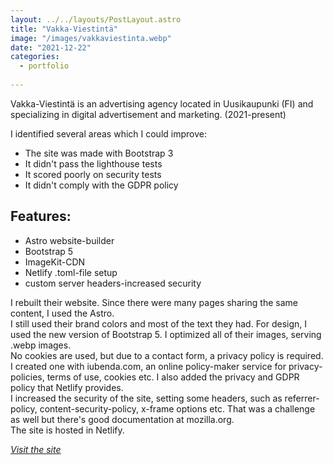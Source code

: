 ```yaml
---
layout: ../../layouts/PostLayout.astro
title: "Vakka-Viestintä"
image: "/images/vakkaviestinta.webp"
date: "2021-12-22"
categories:
  - portfolio
 
---
```

Vakka-Viestintä is an advertising agency located in Uusikaupunki (FI) and specializing in digital advertisement and marketing. (2021-present)
 
I identified several areas which I could improve:
- The site was made with Bootstrap 3 
- It didn't pass the lighthouse tests 
- It scored poorly on security tests
- It didn't comply with the GDPR policy

## Features:
- Astro website-builder
- Bootstrap 5
- ImageKit-CDN
- Netlify .toml-file setup
- custom server headers-increased security
 
I rebuilt their website. Since there were many pages sharing the same content, I used the Astro. <br>
I still used their brand colors and most of the text they had. For design, I used the new version of Bootstrap 5.
I optimized all of their images, serving .webp images.<br>
No cookies are used, but due to a contact form, a privacy policy is required. I created one with iubenda.com, an online policy-maker service for privacy-policies, terms of use, cookies etc. 
I also added the privacy and GDPR policy that Netlify provides. <br>
I increased the security of the site, setting some headers, such as referrer-policy, content-security-policy, x-frame options etc. That was a challenge as well but there's good documentation at mozilla.org. <br>
The site is hosted in Netlify.

*<ins>[Visit the site](https://vakkaviestinta.com)</ins>*